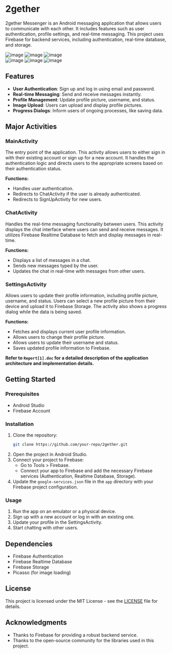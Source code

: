 # 2gether

2gether Messenger is an Android messaging application that allows users to communicate with each other. It includes features such as user authentication, profile settings, and real-time messaging. This project uses Firebase for backend services, including authentication, real-time database, and storage.
<br>


![image](https://github.com/utk444rsh/Social-Media-Messaging-App-for-Android/assets/124518418/7d62dd07-c1dc-4242-9009-719b1ba4412b) ![image](https://github.com/utk444rsh/Social-Media-Messaging-App-for-Android/assets/124518418/7c0f14ff-65a0-4130-a949-e146eccb6a6c) ![image](https://github.com/utk444rsh/Social-Media-Messaging-App-for-Android/assets/124518418/0d3d480e-dd72-4070-a445-b965a4f13fdd) <br>
![image](https://github.com/utk444rsh/Social-Media-Messaging-App-for-Android/assets/124518418/c8cc4b38-40b4-4b94-8f0d-2516164fcb1c) ![image](https://github.com/utk444rsh/Social-Media-Messaging-App-for-Android/assets/124518418/af0805fa-bdfb-462e-b4cf-0af03c04bc8d) ![image](https://github.com/utk444rsh/Social-Media-Messaging-App-for-Android/assets/124518418/6aeb109b-3aac-4df7-a087-91226f51b2e1)




## Features

- **User Authentication**: Sign up and log in using email and password.
- **Real-time Messaging**: Send and receive messages instantly.
- **Profile Management**: Update profile picture, username, and status.
- **Image Upload**: Users can upload and display profile pictures.
- **Progress Dialogs**: Inform users of ongoing processes, like saving data.

## Major Activities

### MainActivity

The entry point of the application. This activity allows users to either sign in with their existing account or sign up for a new account. It handles the authentication logic and directs users to the appropriate screens based on their authentication status.

**Functions:**
- Handles user authentication.
- Redirects to ChatActivity if the user is already authenticated.
- Redirects to SignUpActivity for new users.

### ChatActivity

Handles the real-time messaging functionality between users. This activity displays the chat interface where users can send and receive messages. It utilizes Firebase Realtime Database to fetch and display messages in real-time.

**Functions:**
- Displays a list of messages in a chat.
- Sends new messages typed by the user.
- Updates the chat in real-time with messages from other users.

### SettingsActivity

Allows users to update their profile information, including profile picture, username, and status. Users can select a new profile picture from their device and upload it to Firebase Storage. The activity also shows a progress dialog while the data is being saved.

**Functions:**
- Fetches and displays current user profile information.
- Allows users to change their profile picture.
- Allows users to update their username and status.
- Saves updated profile information to Firebase.

**Refer to `Report[1].doc` for a detailed description of the application architecture and implementation details.**

## Getting Started

### Prerequisites

- Android Studio
- Firebase Account

### Installation

1. Clone the repository:
    ```bash
    git clone https://github.com/your-repo/2gether.git
    ```
2. Open the project in Android Studio.
3. Connect your project to Firebase:
    - Go to Tools > Firebase.
    - Connect your app to Firebase and add the necessary Firebase services (Authentication, Realtime Database, Storage).
4. Update the `google-services.json` file in the `app` directory with your Firebase project configuration.

### Usage

1. Run the app on an emulator or a physical device.
2. Sign up with a new account or log in with an existing one.
3. Update your profile in the SettingsActivity.
4. Start chatting with other users.

## Dependencies

- Firebase Authentication
- Firebase Realtime Database
- Firebase Storage
- Picasso (for image loading)

## License

This project is licensed under the MIT License - see the [LICENSE](LICENSE) file for details.

## Acknowledgments

- Thanks to Firebase for providing a robust backend service.
- Thanks to the open-source community for the libraries used in this project.
